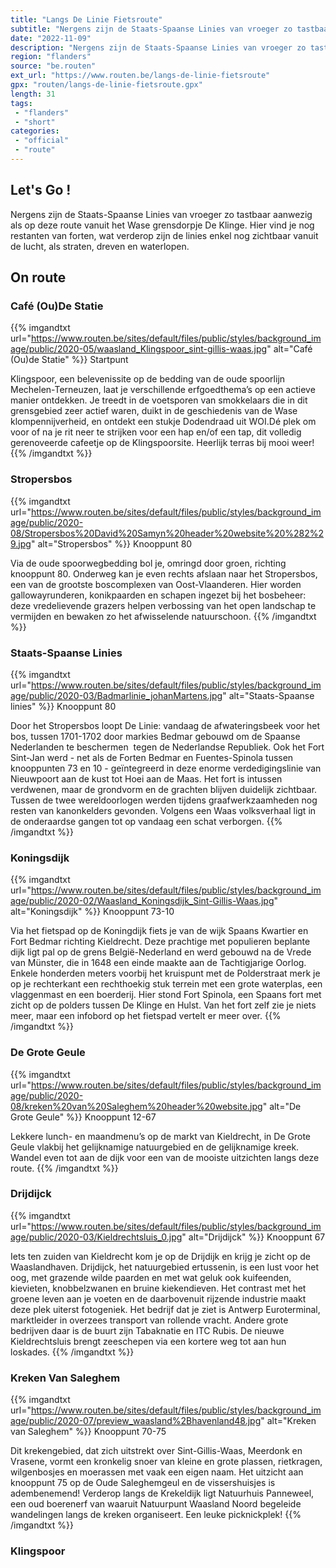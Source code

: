 ```yaml
---
title: "Langs De Linie Fietsroute"
subtitle: "Nergens zijn de Staats-Spaanse Linies van vroeger zo tastbaar aanwezig als op deze route vanuit het Wase grensdorpje De Klinge"
date: "2022-11-09"
description: "Nergens zijn de Staats-Spaanse Linies van vroeger zo tastbaar aanwezig als op deze route vanuit het Wase grensdorpje De Klinge"
region: "flanders"
source: "be.routen"
ext_url: "https://www.routen.be/langs-de-linie-fietsroute"
gpx: "routen/langs-de-linie-fietsroute.gpx"
length: 31
tags:
 - "flanders"
 - "short"
categories:
 - "official"
 - "route"
---
```


## Let's Go ! 

Nergens zijn de Staats-Spaanse Linies van vroeger zo tastbaar aanwezig als op deze route vanuit het Wase grensdorpje De Klinge. Hier vind je nog restanten van forten, wat verderop zijn de linies enkel nog zichtbaar vanuit de lucht, als straten, dreven en waterlopen.

## On route

### Café (Ou)De Statie

{{% imgandtxt url="https://www.routen.be/sites/default/files/public/styles/background_image/public/2020-05/waasland_Klingspoor_sint-gillis-waas.jpg" alt="Café (Ou)de Statie" %}}
Startpunt

Klingspoor, een belevenissite op de bedding van de oude spoorlijn Mechelen-Terneuzen, laat je verschillende erfgoedthema’s op een actieve manier ontdekken. Je treedt in de voetsporen van smokkelaars die in dit grensgebied zeer actief waren, duikt in de geschiedenis van de Wase klompennijverheid, en ontdekt een stukje Dodendraad uit WOI.Dé plek om voor of na je rit neer te strijken voor een hap en/of een tap, dit volledig gerenoveerde cafeetje op de Klingspoorsite. Heerlijk terras bij mooi weer!
{{% /imgandtxt %}}

### Stropersbos

{{% imgandtxt url="https://www.routen.be/sites/default/files/public/styles/background_image/public/2020-08/Stropersbos%20David%20Samyn%20header%20website%20%282%29.jpg" alt="Stropersbos" %}}
Knooppunt 80

Via de oude spoorwegbedding bol je, omringd door groen, richting knooppunt 80. Onderweg kan je even rechts afslaan naar het Stropersbos, een van de grootste boscomplexen van Oost-Vlaanderen. Hier worden gallowayrunderen, konikpaarden en schapen ingezet bij het bosbeheer: deze vredelievende grazers helpen verbossing van het open landschap te vermijden en bewaken zo het afwisselende natuurschoon.
{{% /imgandtxt %}}

### Staats-Spaanse Linies

{{% imgandtxt url="https://www.routen.be/sites/default/files/public/styles/background_image/public/2020-03/Badmarlinie_johanMartens.jpg" alt="Staats-Spaanse linies" %}}
Knooppunt 80

Door het Stropersbos loopt De Linie: vandaag de afwateringsbeek voor het bos, tussen 1701-1702 door markies Bedmar gebouwd om de Spaanse Nederlanden te beschermen  tegen de Nederlandse Republiek. Ook het Fort Sint-Jan werd - net als de Forten Bedmar en Fuentes-Spinola tussen knooppunten 73 en 10 - geïntegreerd in deze enorme verdedigingslinie van Nieuwpoort aan de kust tot Hoei aan de Maas. Het fort is intussen verdwenen, maar de grondvorm en de grachten blijven duidelijk zichtbaar. Tussen de twee wereldoorlogen werden tijdens graafwerkzaamheden nog resten van kanonkelders gevonden. Volgens een Waas volksverhaal ligt in de onderaardse gangen tot op vandaag een schat verborgen.
{{% /imgandtxt %}}

### Koningsdijk

{{% imgandtxt url="https://www.routen.be/sites/default/files/public/styles/background_image/public/2020-02/Waasland_Koningsdijk_Sint-Gillis-Waas.jpg" alt="Koningsdijk" %}}
Knooppunt 73-10

Via het fietspad op de Koningdijk fiets je van de wijk Spaans Kwartier en Fort Bedmar richting Kieldrecht. Deze prachtige met populieren beplante dijk ligt pal op de grens België-Nederland en werd gebouwd na de Vrede van Münster, die in 1648 een einde maakte aan de Tachtigjarige Oorlog. Enkele honderden meters voorbij het kruispunt met de Polderstraat merk je op je rechterkant een rechthoekig stuk terrein met een grote waterplas, een vlaggenmast en een boerderij. Hier stond Fort Spinola, een Spaans fort met zicht op de polders tussen De Klinge en Hulst. Van het fort zelf zie je niets meer, maar een infobord op het fietspad vertelt er meer over.
{{% /imgandtxt %}}

### De Grote Geule

{{% imgandtxt url="https://www.routen.be/sites/default/files/public/styles/background_image/public/2020-08/kreken%20van%20Saleghem%20header%20website.jpg" alt="De Grote Geule" %}}
Knooppunt 12-67

Lekkere lunch- en maandmenu’s op de markt van Kieldrecht, in De Grote Geule vlakbij het gelijknamige natuurgebied en de gelijknamige kreek. Wandel even tot aan de dijk voor een van de mooiste uitzichten langs deze route.
{{% /imgandtxt %}}

### Drijdijck

{{% imgandtxt url="https://www.routen.be/sites/default/files/public/styles/background_image/public/2020-03/Kieldrechtsluis_0.jpg" alt="Drijdijck" %}}
Knooppunt 67

Iets ten zuiden van Kieldrecht kom je op de Drijdijk en krijg je zicht op de Waaslandhaven. Drijdijck, het natuurgebied ertussenin, is een lust voor het oog, met grazende wilde paarden en met wat geluk ook kuifeenden, kievieten, knobbelzwanen en bruine kiekendieven. Het contrast met het groene leven aan je voeten en de daarbovenuit rijzende industrie maakt deze plek uiterst fotogeniek. Het bedrijf dat je ziet is Antwerp Euroterminal, marktleider in overzees transport van rollende vracht. Andere grote bedrijven daar is de buurt zijn Tabaknatie en ITC Rubis. De nieuwe Kieldrechtsluis brengt zeeschepen via een kortere weg tot aan hun loskades.
{{% /imgandtxt %}}

### Kreken Van Saleghem

{{% imgandtxt url="https://www.routen.be/sites/default/files/public/styles/background_image/public/2020-07/preview_waasland%2Bhavenland48.jpg" alt="Kreken van Saleghem" %}}
Knooppunt 70-75

Dit krekengebied, dat zich uitstrekt over Sint-Gillis-Waas, Meerdonk en Vrasene, vormt een kronkelig snoer van kleine en grote plassen, rietkragen, wilgenbosjes en moerassen met vaak een eigen naam. Het uitzicht aan knooppunt 75 op de Oude Saleghemgeul en de vissershuisjes is adembenemend! Verderop langs de Krekeldijk ligt Natuurhuis Panneweel, een oud boerenerf van waaruit Natuurpunt Waasland Noord begeleide wandelingen langs de kreken organiseert. Een leuke picknickplek!
{{% /imgandtxt %}}

### Klingspoor


